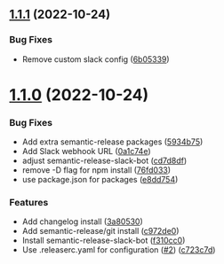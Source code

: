 ## [1.1.1](https://github.com/robwittman/semantic-release-test/compare/v1.1.0...v1.1.1) (2022-10-24)


### Bug Fixes

* Remove custom slack config ([6b05339](https://github.com/robwittman/semantic-release-test/commit/6b05339ad3a20dfffe513aa59ea562b36a1cbe29))

# [1.1.0](https://github.com/robwittman/semantic-release-test/compare/v1.0.0...v1.1.0) (2022-10-24)


### Bug Fixes

* Add extra semantic-release packages ([5934b75](https://github.com/robwittman/semantic-release-test/commit/5934b7526730585827b79b612b2e18c849189281))
* Add Slack webhook URL ([0a1c74e](https://github.com/robwittman/semantic-release-test/commit/0a1c74e6c1db3f9b3c3111d91adea4b3d31b404a))
* adjust semantic-release-slack-bot ([cd7d8df](https://github.com/robwittman/semantic-release-test/commit/cd7d8df363f4c757cabcef260ae89edbbf966c49))
* remove -D flag for npm install ([76fd033](https://github.com/robwittman/semantic-release-test/commit/76fd0339e390137e0a57b8d0fdde8a68b7ddc1ca))
* use package.json for packages ([e8dd754](https://github.com/robwittman/semantic-release-test/commit/e8dd75409d2af3443c0e660396a71b167b1e47a4))


### Features

* Add changelog install ([3a80530](https://github.com/robwittman/semantic-release-test/commit/3a805301a5990cfec17e066fb2515ab536376f1d))
* Add semantic-release/git install ([c972de0](https://github.com/robwittman/semantic-release-test/commit/c972de0b7c141494b2b76f20ef315900a150c686))
* Install semantic-release-slack-bot ([f310cc0](https://github.com/robwittman/semantic-release-test/commit/f310cc0164de67c425941475d7827d2c002cd096))
* Use .releaserc.yaml for configuration ([#2](https://github.com/robwittman/semantic-release-test/issues/2)) ([c723c7d](https://github.com/robwittman/semantic-release-test/commit/c723c7d1b41d20983f848e8f25e28d40a71f48d5))
